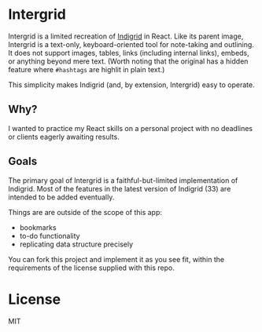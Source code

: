 # Intergrid

Intergrid is a limited recreation of [Indigrid](https://innovationdilation.com/) in React. Like its parent image, Intergrid is a text-only, keyboard-oriented tool for note-taking and outlining. It does not support images, tables, links (including internal links), embeds, or anything beyond mere text. (Worth noting that the original has a hidden feature where `#hashtags` are highlit in plain text.)

This simplicity makes Indigrid (and, by extension, Intergrid) easy to operate.

## Why?

I wanted to practice my React skills on a personal project with no deadlines or clients eagerly awaiting results.

## Goals

The primary goal of Intergrid is a faithful-but-limited implementation of Indigrid. Most of the features in the latest version of Indigrid (33) are intended to be added eventually.

Things are are outside of the scope of this app:

-   bookmarks
-   to-do functionality
-   replicating data structure precisely

You can fork this project and implement it as you see fit, within the requirements of the license supplied with this repo.

# License

MIT
